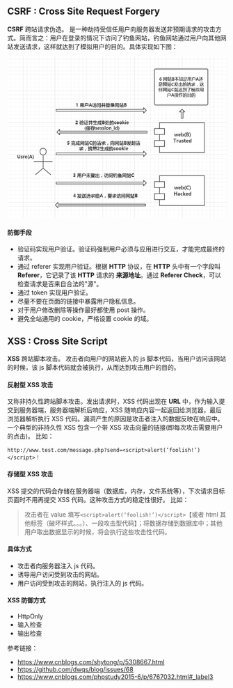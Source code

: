 ## CSRF : Cross Site Request Forgery

**CSRF** 跨站请求伪造。
是一种劫持受信任用户向服务器发送非预期请求的攻击方式。简而言之：用户在登录的情况下访问了钓鱼网站，钓鱼网站通过用户向其他网站发送请求，这样就达到了模拟用户的目的。具体实现如下图：

![image.png](../assets/web-safe-01.png)

#### 防御手段

- 验证码实现用户验证。验证码强制用户必须与应用进行交互，才能完成最终的请求。
- 通过 referer 实现用户验证。根据 **HTTP** 协议，在 **HTTP** 头中有一个字段叫 **Referer**，它记录了该 **HTTP** 请求的 **来源地址**。通过 **Referer Check**，可以检查请求是否来自合法的"源"。
- 通过 token 实现用户验证。
- 尽量不要在页面的链接中暴露用户隐私信息。
- 对于用户修改删除等操作最好都使用 post 操作。
- 避免全站通用的 cookie，严格设置 cookie 的域。

## XSS : Cross Site Script

**XSS** 跨站脚本攻击。
攻击者向用户的网站嵌入的 js 脚本代码，当用户访问该网站的时候，该 js 脚本代码就会被执行，从而达到攻击用户的目的。

#### 反射型 XSS 攻击

又称非持久性跨站脚本攻击。发出请求时，XSS 代码出现在 **URL** 中，作为输入提交到服务器端，服务器端解析后响应，XSS 随响应内容一起返回给浏览器，最后浏览器解析执行 XSS 代码。漏洞产生的原因是攻击者注入的数据反映在响应中。一个典型的非持久性 XSS 包含一个带 XSS 攻击向量的链接(即每次攻击需要用户的点击)。
比如：

```
http://www.test.com/message.php?send=<script>alert(‘foolish!’)</script>！
```

#### 存储型 XSS 攻击

XSS 提交的代码会存储在服务器端（数据库，内存，文件系统等），下次请求目标页面时不用再提交 XSS 代码。这种攻击方式的稳定性很好。
比如：

> 攻击者在 value 填写`<script>alert(‘foolish!’)</script>`【或者 html 其他标签（破坏样式。。。）、一段攻击型代码】；将数据存储到数据库中；其他用户取出数据显示的时候，将会执行这些攻击性代码。

#### 具体方式

- 攻击者向服务器注入 js 代码。
- 诱导用户访问受到攻击的网站。
- 用户访问受到攻击的网站，执行注入的 js 代码。

#### XSS 防御方式

- HttpOnly
- 输入检查
- 输出检查

参考链接：

- https://www.cnblogs.com/shytong/p/5308667.html
- https://github.com/dwqs/blog/issues/68
- https://www.cnblogs.com/phpstudy2015-6/p/6767032.html#_label3
